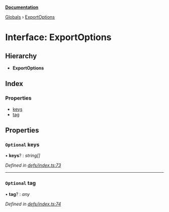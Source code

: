 **[Documentation](../README.md)**

[Globals](../README.md) › [ExportOptions](exportoptions.md)

# Interface: ExportOptions

## Hierarchy

* **ExportOptions**

## Index

### Properties

* [keys](exportoptions.md#optional-keys)
* [tag](exportoptions.md#optional-tag)

## Properties

### `Optional` keys

• **keys**? : *string[]*

*Defined in [defs/index.ts:73](https://github.com/badbatch/cachemap/blob/cb2a149/packages/core/src/defs/index.ts#L73)*

___

### `Optional` tag

• **tag**? : *any*

*Defined in [defs/index.ts:74](https://github.com/badbatch/cachemap/blob/cb2a149/packages/core/src/defs/index.ts#L74)*